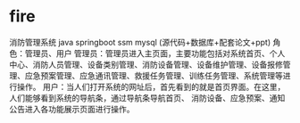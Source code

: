 # fire
消防管理系统  java springboot ssm mysql (源代码+数据库+配套论文+ppt)  角色：管理员、用户  管理员：管理员进入主页面，主要功能包括对系统首页、个人中心、消防人员管理、设备类别管理、消防设备管理、设备维护管理、设备报修管理、应急预案管理、应急通讯管理、救援任务管理、训练任务管理、系统管理等进行操作。  用户：当人们打开系统的网址后，首先看到的就是首页界面。在这里，人们能够看到系统的导航条，通过导航条导航首页、 消防设备、应急预案、通知公告进入各功能展示页面进行操作。
